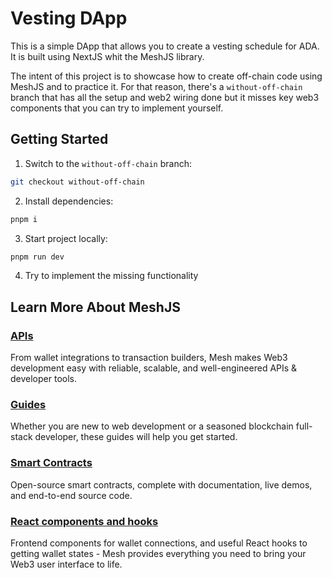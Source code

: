 # Vesting DApp

This is a simple DApp that allows you to create a vesting schedule for ADA. It is built using NextJS whit the MeshJS library.

The intent of this project is to showcase how to create off-chain code using MeshJS and to practice it. For that reason, there's a `without-off-chain` branch that has all the setup and web2 wiring done but it misses key web3 components that you can try to implement yourself.

      
## Getting Started

1. Switch to the `without-off-chain` branch:
```bash
git checkout without-off-chain
```

2. Install dependencies:
```bash
pnpm i
```

3. Start project locally:
```bash
pnpm run dev
```

4. Try to implement the missing functionality

## Learn More About MeshJS

### [APIs](https://meshjs.dev/apis)

From wallet integrations to transaction builders, Mesh makes Web3 development easy with reliable, scalable, and well-engineered APIs & developer tools.

### [Guides](https://meshjs.dev/guides)

Whether you are new to web development or a seasoned blockchain full-stack developer, these guides will help you get started.

### [Smart Contracts](https://meshjs.dev/smart-contracts)

Open-source smart contracts, complete with documentation, live demos, and end-to-end source code.

### [React components and hooks](https://meshjs.dev/react)

Frontend components for wallet connections, and useful React hooks to getting wallet states - Mesh provides everything you need to bring your Web3 user interface to life.
